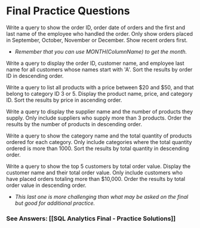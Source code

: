 # Final Practice Questions

Write a query to show the order ID, order date of orders and the first and last name of the employee who handled the order. Only show orders placed in September, October, November or December. Show recent orders first.
- *Remember that you can use MONTH(ColumnName) to get the month.*

Write a query to display the order ID, customer name, and employee last name for all customers whose names start with 'A'. Sort the results by order ID in descending order.

Write a query to list all products with a price between $20 and $50, and that belong to category ID 3 or 5. Display the product name, price, and category ID. Sort the results by price in ascending order.

Write a query to display the supplier name and the number of products they supply. Only include suppliers who supply more than 3 products. Order the results by the number of products in descending order.

Write a query to show the category name and the total quantity of products ordered for each category. Only include categories where the total quantity ordered is more than 1000. Sort the results by total quantity in descending order.


Write a query to show the top 5 customers by total order value. Display the customer name and their total order value. Only include customers who have placed orders totaling more than $10,000. Order the results by total order value in descending order.
- *This last one is more challenging than what may be asked on the final but good for additional practice.*
### See Answers: [[SQL Analytics Final - Practice Solutions]]